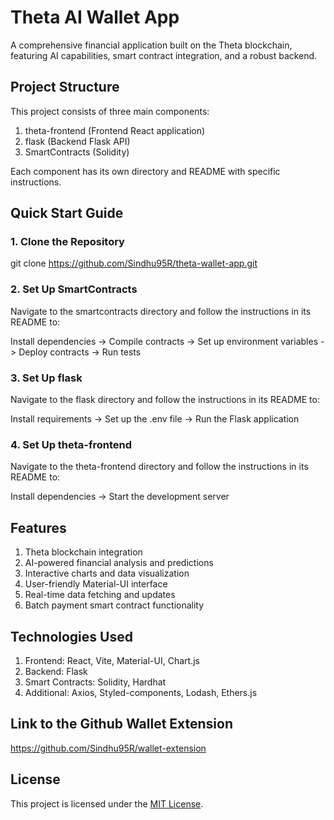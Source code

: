# Theta AI Wallet App


A comprehensive financial application built on the Theta blockchain, featuring AI capabilities, smart contract integration, and a robust backend.

## Project Structure

This project consists of three main components:

1. theta-frontend (Frontend React application)
2. flask (Backend Flask API)
3. SmartContracts (Solidity)

Each component has its own directory and README with specific instructions.

## Quick Start Guide

### 1. Clone the Repository

git clone https://github.com/Sindhu95R/theta-wallet-app.git


### 2. Set Up SmartContracts
Navigate to the smartcontracts directory and follow the instructions in its README to:

Install dependencies ->
Compile contracts ->
Set up environment variables ->
Deploy contracts ->
Run tests

### 3. Set Up flask
Navigate to the flask directory and follow the instructions in its README to:

Install requirements ->
Set up the .env file ->
Run the Flask application 

### 4. Set Up theta-frontend
Navigate to the theta-frontend directory and follow the instructions in its README to:

Install dependencies ->
Start the development server

## Features

1. Theta blockchain integration
2. AI-powered financial analysis and predictions
3. Interactive charts and data visualization
4. User-friendly Material-UI interface
5. Real-time data fetching and updates
6. Batch payment smart contract functionality

## Technologies Used

1. Frontend: React, Vite, Material-UI, Chart.js
2. Backend: Flask
3. Smart Contracts: Solidity, Hardhat
4. Additional: Axios, Styled-components, Lodash, Ethers.js

## Link to the Github Wallet Extension
https://github.com/Sindhu95R/wallet-extension

## License

This project is licensed under the [MIT License](LICENSE).

